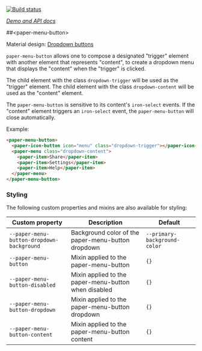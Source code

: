 <!---

This README is automatically generated from the comments in these files:
paper-menu-button-animations.html  paper-menu-button.html

Edit those files, and our readme bot will duplicate them over here!
Edit this file, and the bot will squash your changes :)

The bot does some handling of markdown. Please file a bug if it does the wrong
thing! https://github.com/PolymerLabs/tedium/issues

-->

[![Build status](https://travis-ci.org/PolymerElements/paper-menu-button.svg?branch=master)](https://travis-ci.org/PolymerElements/paper-menu-button)

_[Demo and API docs](https://elements.polymer-project.org/elements/paper-menu-button)_

##&lt;paper-menu-button&gt;

Material design: [Dropdown buttons](https://www.google.com/design/spec/components/buttons.html#buttons-dropdown-buttons)

`paper-menu-button` allows one to compose a designated "trigger" element with
another element that represents "content", to create a dropdown menu that
displays the "content" when the "trigger" is clicked.

The child element with the class `dropdown-trigger` will be used as the
"trigger" element. The child element with the class `dropdown-content` will be
used as the "content" element.

The `paper-menu-button` is sensitive to its content's `iron-select` events. If
the "content" element triggers an `iron-select` event, the `paper-menu-button`
will close automatically.

Example:

```html
<paper-menu-button>
  <paper-icon-button icon="menu" class="dropdown-trigger"></paper-icon-button>
  <paper-menu class="dropdown-content">
    <paper-item>Share</paper-item>
    <paper-item>Settings</paper-item>
    <paper-item>Help</paper-item>
  </paper-menu>
</paper-menu-button>
```

### Styling

The following custom properties and mixins are also available for styling:

| Custom property                           | Description                                          | Default                      |
| ----------------------------------------- | ---------------------------------------------------- | ---------------------------- |
| `--paper-menu-button-dropdown-background` | Background color of the paper-menu-button dropdown   | `--primary-background-color` |
| `--paper-menu-button`                     | Mixin applied to the paper-menu-button               | `{}`                         |
| `--paper-menu-button-disabled`            | Mixin applied to the paper-menu-button when disabled | `{}`                         |
| `--paper-menu-button-dropdown`            | Mixin applied to the paper-menu-button dropdown      | `{}`                         |
| `--paper-menu-button-content`             | Mixin applied to the paper-menu-button content       | `{}`                         |

<!-- No docs for <paper-menu-grow-height-animation> found. -->

<!-- No docs for <paper-menu-grow-width-animation> found. -->

<!-- No docs for <paper-menu-shrink-height-animation> found. -->

<!-- No docs for <paper-menu-shrink-width-animation> found. -->
